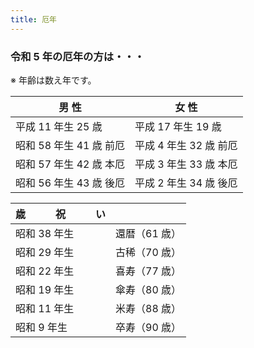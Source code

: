 ```yaml
---
title: 厄年
---
```


### 令和 5 年の厄年の方は・・・

※ 年齢は数え年です。

| 男 性                   | 女 性                          |
| ----------------------- | ------------------------------ |
| 平成 11 年生 25 歳        | 平成 17 年生 19 歳             |
| 昭和 58 年生 41 歳 前厄 | 平成 4 年生 32 歳 前厄         |
| 昭和 57 年生 42 歳 本厄 | 平成 3 年生 33 歳 本厄         |
| 昭和 56 年生 43 歳 後厄 | 平成 2 年生 34 歳 後厄 |

| 歳　　　祝　　　い |               |
| ------------------ | ------------- |
| 昭和 38 年生       | 還暦（61 歳） |
| 昭和 29 年生       | 古稀（70 歳） |
| 昭和 22 年生       | 喜寿（77 歳） |
| 昭和 19 年生       | 傘寿（80 歳） |
| 昭和 11 年生       | 米寿（88 歳） |
| 昭和 9 年生        | 卒寿（90 歳） |
